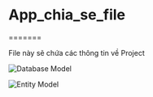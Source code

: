 
# App_chia_se_file
=======

File này sẽ chứa các thông tin về Project

![Database Model](https://i.imgur.com/Pkinuyc.png)


![Entity Model](https://imgur.com/oKNZ1gJ.png)
